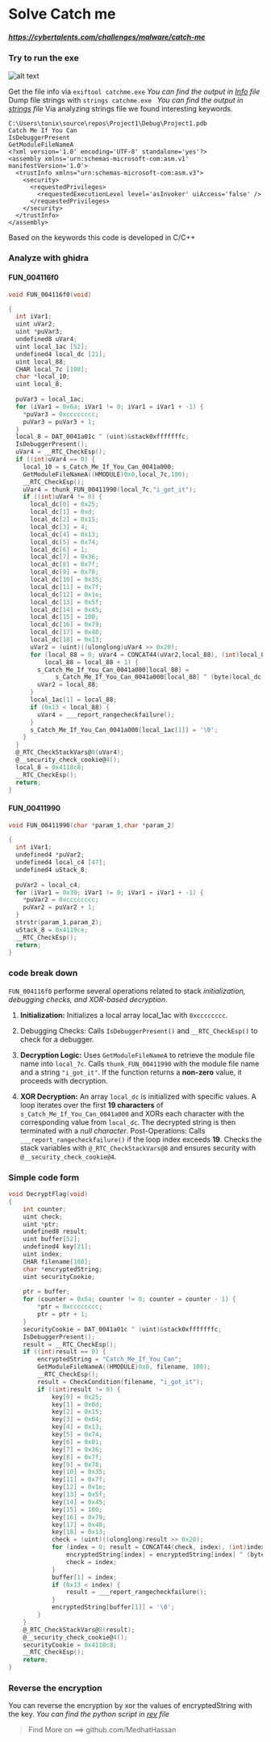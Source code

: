 # Solve Catch me
##### https://cybertalents.com/challenges/malware/catch-me

### Try to run the exe 
![alt text](image.png)


Get the file info via `exiftool catchme.exe`
*You can find the output in [Info](Info.txt) file* 
Dump file strings with `strings catchme.exe `
*You can find the output in [strings](Strings.txt) file* 
Via analyzing strings file we found interesting keywords.
```
C:\Users\tonix\source\repos\Project1\Debug\Project1.pdb
Catch Me If You Can
IsDebuggerPresent
GetModuleFileNameA
<?xml version='1.0' encoding='UTF-8' standalone='yes'?>
<assembly xmlns='urn:schemas-microsoft-com:asm.v1' manifestVersion='1.0'>
  <trustInfo xmlns="urn:schemas-microsoft-com:asm.v3">
    <security>
      <requestedPrivileges>
        <requestedExecutionLevel level='asInvoker' uiAccess='false' />
      </requestedPrivileges>
    </security>
  </trustInfo>
</assembly>
```
Based on the keywords this code is developed in C/C++

### Analyze with ghidra

#### FUN_004116f0
```c
void FUN_004116f0(void)

{
  int iVar1;
  uint uVar2;
  uint *puVar3;
  undefined8 uVar4;
  uint local_1ac [52];
  undefined4 local_dc [21];
  uint local_88;
  CHAR local_7c [108];
  char *local_10;
  uint local_8;
  
  puVar3 = local_1ac;
  for (iVar1 = 0x6a; iVar1 != 0; iVar1 = iVar1 + -1) {
    *puVar3 = 0xcccccccc;
    puVar3 = puVar3 + 1;
  }
  local_8 = DAT_0041a01c ^ (uint)&stack0xfffffffc;
  IsDebuggerPresent();
  uVar4 = __RTC_CheckEsp();
  if ((int)uVar4 == 0) {
    local_10 = s_Catch_Me_If_You_Can_0041a000;
    GetModuleFileNameA((HMODULE)0x0,local_7c,100);
    __RTC_CheckEsp();
    uVar4 = thunk_FUN_00411990(local_7c,"i_got_it");
    if ((int)uVar4 != 0) {
      local_dc[0] = 0x25;
      local_dc[1] = 0xd;
      local_dc[2] = 0x15;
      local_dc[3] = 4;
      local_dc[4] = 0x13;
      local_dc[5] = 0x74;
      local_dc[6] = 1;
      local_dc[7] = 0x36;
      local_dc[8] = 0x7f;
      local_dc[9] = 0x78;
      local_dc[10] = 0x35;
      local_dc[11] = 0x7f;
      local_dc[12] = 0x1e;
      local_dc[13] = 0x5f;
      local_dc[14] = 0x45;
      local_dc[15] = 100;
      local_dc[16] = 0x79;
      local_dc[17] = 0x48;
      local_dc[18] = 0x13;
      uVar2 = (uint)((ulonglong)uVar4 >> 0x20);
      for (local_88 = 0; uVar4 = CONCAT44(uVar2,local_88), (int)local_88 < 0x13;
          local_88 = local_88 + 1) {
        s_Catch_Me_If_You_Can_0041a000[local_88] =
             s_Catch_Me_If_You_Can_0041a000[local_88] ^ (byte)local_dc[local_88];
        uVar2 = local_88;
      }
      local_1ac[1] = local_88;
      if (0x13 < local_88) {
        uVar4 = ___report_rangecheckfailure();
      }
      s_Catch_Me_If_You_Can_0041a000[local_1ac[1]] = '\0';
    }
  }
  @_RTC_CheckStackVars@8(uVar4);
  @__security_check_cookie@4();
  local_8 = 0x4118c8;
  __RTC_CheckEsp();
  return;
}

```

#### FUN_00411990
```c
void FUN_00411990(char *param_1,char *param_2)

{
  int iVar1;
  undefined4 *puVar2;
  undefined4 local_c4 [47];
  undefined4 uStack_8;
  
  puVar2 = local_c4;
  for (iVar1 = 0x30; iVar1 != 0; iVar1 = iVar1 + -1) {
    *puVar2 = 0xcccccccc;
    puVar2 = puVar2 + 1;
  }
  strstr(param_1,param_2);
  uStack_8 = 0x4119ce;
  __RTC_CheckEsp();
  return;
}
```
### code break down 
`FUN_004116f0` performe several operations related to stack *initialization, debugging checks, and XOR-based decryption*.

1. **Initialization:**
Initializes a local array local_1ac with `0xcccccccc`.

2. Debugging Checks:
Calls `IsDebuggerPresent()` and `__RTC_CheckEsp()` to check for a debugger.

3. **Decryption Logic:**
Uses `GetModuleFileNameA` to retrieve the module file name into `local_7c`.
Calls `thunk_FUN_00411990` with the module file name and a string `"i_got_it"`.
If the function returns a **non-zero** value, it proceeds with decryption.

4. **XOR Decryption:**
An array `local_dc` is initialized with specific values.
A loop iterates over the first **19 characters** of `s_Catch_Me_If_You_Can_0041a000` and XORs each character with the corresponding value from `local_dc`.
The decrypted string is then terminated with a *null character*.
Post-Operations:
Calls `___report_rangecheckfailure()` if the loop index exceeds **19**.
Checks the stack variables with `@_RTC_CheckStackVars@8` and ensures security with `@__security_check_cookie@4`.

### Simple code form 

```c 
void DecryptFlag(void)
{
    int counter;
    uint check;
    uint *ptr;
    undefined8 result;
    uint buffer[52];
    undefined4 key[21];
    uint index;
    CHAR filename[108];
    char *encryptedString;
    uint securityCookie;
    
    ptr = buffer;
    for (counter = 0x6a; counter != 0; counter = counter - 1) {
        *ptr = 0xcccccccc;
        ptr = ptr + 1;
    }
    securityCookie = DAT_0041a01c ^ (uint)&stack0xfffffffc;
    IsDebuggerPresent();
    result = __RTC_CheckEsp();
    if ((int)result == 0) {
        encryptedString = "Catch_Me_If_You_Can";
        GetModuleFileNameA((HMODULE)0x0, filename, 100);
        __RTC_CheckEsp();
        result = CheckCondition(filename, "i_got_it");
        if ((int)result != 0) {
            key[0] = 0x25;
            key[1] = 0x0d;
            key[2] = 0x15;
            key[3] = 0x04;
            key[4] = 0x13;
            key[5] = 0x74;
            key[6] = 0x01;
            key[7] = 0x36;
            key[8] = 0x7f;
            key[9] = 0x78;
            key[10] = 0x35;
            key[11] = 0x7f;
            key[12] = 0x1e;
            key[13] = 0x5f;
            key[14] = 0x45;
            key[15] = 100;
            key[16] = 0x79;
            key[17] = 0x48;
            key[18] = 0x13;
            check = (uint)((ulonglong)result >> 0x20);
            for (index = 0; result = CONCAT44(check, index), (int)index < 0x13; index = index + 1) {
                encryptedString[index] = encryptedString[index] ^ (byte)key[index];
                check = index;
            }
            buffer[1] = index;
            if (0x13 < index) {
                result = ___report_rangecheckfailure();
            }
            encryptedString[buffer[1]] = '\0';
        }
    }
    @_RTC_CheckStackVars@8(result);
    @__security_check_cookie@4();
    securityCookie = 0x4118c8;
    __RTC_CheckEsp();
    return;
}

```

### Reverse the encryption
You can reverse the encryption by xor the values of encryptedString with the key. 
*You can find the python script in [rev](rev.py) file* 

>Find More on ==> github.com/MedhatHassan 